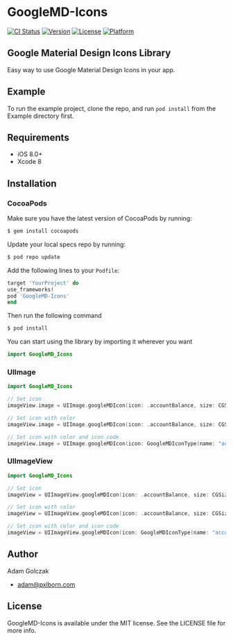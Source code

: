 # GoogleMD-Icons

[![CI Status](https://img.shields.io/travis/adamgolczak/GoogleMD-Icons.svg?style=flat)](https://travis-ci.org/adamgolczak/GoogleMD-Icons)
[![Version](https://img.shields.io/cocoapods/v/GoogleMD-Icons.svg?style=flat)](https://cocoapods.org/pods/GoogleMD-Icons)
[![License](https://img.shields.io/cocoapods/l/GoogleMD-Icons.svg?style=flat)](https://cocoapods.org/pods/GoogleMD-Icons)
[![Platform](https://img.shields.io/cocoapods/p/GoogleMD-Icons.svg?style=flat)](https://cocoapods.org/pods/GoogleMD-Icons)

## Google Material Design Icons Library

Easy way to use Google Material Design Icons in your app.

## Example

To run the example project, clone the repo, and run `pod install` from the Example directory first.

## Requirements

- iOS 8.0+
- Xcode 8

## Installation

### CocoaPods

Make sure you have the latest version of CocoaPods by running:

```bash
$ gem install cocoapods
```

Update your local specs repo by running:

```bash
$ pod repo update
```

Add the following lines to your `Podfile`:

```ruby
target 'YourProject' do
use_frameworks!
pod 'GoogleMD-Icons'
end
```

Then run the following command

```bash
$ pod install
```

You can start using the library by importing it wherever you want

```swift
import GoogleMD_Icons
```

### UIImage

```Swift
import GoogleMD_Icons

// Set icon
imageView.image = UIImage.googleMDIcon(icon: .accountBalance, size: CGSize(width: 150.0, height: 150.0))

// Set icon with color
imageView.image = UIImage.googleMDIcon(icon: .accountBalance, size: CGSize(width: 150.0, height: 150.0), color: .orange)

// Set icon with color and icon code
imageView.image = UIImage.googleMDIcon(icon: GoogleMDIconType(name: "accountBalance")!, size: CGSize(width: 150.0, height: 150.0), color: .orange)

```


### UIImageView

```Swift
import GoogleMD_Icons

// Set icon
imageView = UIImageView.googleMDIcon(icon: .accountBalance, size: CGSize(width: 150.0, height: 150.0))

// Set icon with color
imageView = UIImageView.googleMDIcon(icon: .accountBalance, size: CGSize(width: 150.0, height: 150.0), color: .orange)

// Set icon with color and icon code
imageView = UIImageView.googleMDIcon(icon: GoogleMDIconType(name: "accountBalance")!, size: CGSize(width: 150.0, height: 150.0), color: .orange)


```

## Author

Adam Golczak
- adam@pxlborn.com

## License

GoogleMD-Icons is available under the MIT license. See the LICENSE file for more info.
